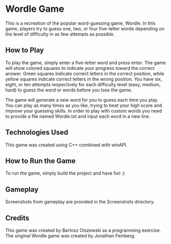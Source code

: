 # Wordle Game

This is a recreation of the popular word-guessing game, Wordle. In this game, players try to guess one, two, or four five-letter words depending on the level of difficulty in as few attempts as possible.

## How to Play

To play the game, simply enter a five-letter word and press enter. The game will show colored squares to indicate your progress toward the correct answer. Green squares indicate correct letters in the correct position, while yellow squares indicate correct letters in the wrong position. You have six, eight, or ten attempts respectively for each difficulty level (easy, medium, hard) to guess the word or words before you lose the game.

The game will generate a new word for you to guess each time you play. You can play as many times as you like, trying to beat your high score and improve your guessing skills. In order to play with custom words you need to provide a file named Wordle.txt and input each word in a new line.

## Technologies Used

This game was created using C++ combined with winAPI.

## How to Run the Game

To run the game, simply build the project and have fun :)

## Gameplay

Screenshots from gameplay are provided in the Screenshots directory.

## Credits
This game was created by Bartosz Olszewski as a programming exercise. The original Wordle game was created by Jonathan Feinberg.
